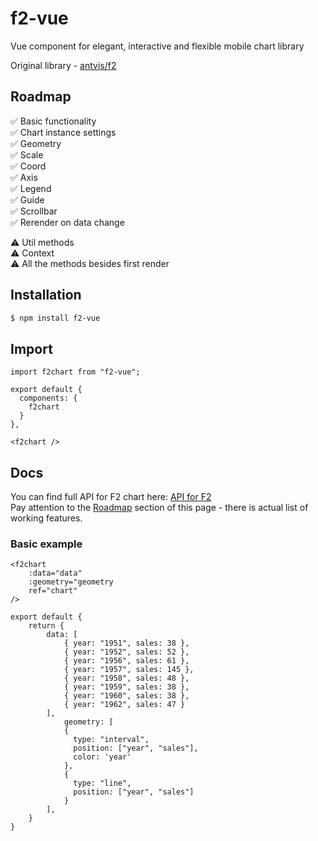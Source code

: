 # f2-vue
Vue component for elegant, interactive and flexible mobile chart library

Original library - [antvis/f2](https://github.com/antvis/f2 "antvis/f2")

## Roadmap

✅ Basic functionality  
✅ Chart instance settings  
✅ Geometry  
✅ Scale  
✅ Coord  
✅ Axis  
✅ Legend  
✅ Guide  
✅ Scrollbar  
✅ Rerender on data change  

⚠️ Util methods  
⚠️ Context  
⚠️ All the methods besides first render

## Installation

```bash
$ npm install f2-vue
```
## Import
```
import f2chart from "f2-vue";
```
```
export default {
  components: {
    f2chart
  }
},
```
```
<f2chart />
```
## Docs
You can find full API for F2 chart here: [API for F2](https://antv.gitbook.io/f2/api/ "API for F2")  
Pay attention to the [Roadmap](#Roadmap "Roadmap") section of this page - there is actual list of working features.
### Basic example
```
<f2chart
	:data="data"
	:geometry="geometry
	ref="chart"
/>
```
```
export default {
	return {
		data: [
			{ year: "1951", sales: 38 },
			{ year: "1952", sales: 52 },
			{ year: "1956", sales: 61 },
			{ year: "1957", sales: 145 },
			{ year: "1958", sales: 48 },
			{ year: "1959", sales: 38 },
			{ year: "1960", sales: 38 },
			{ year: "1962", sales: 47 }
		],
			geometry: [
			{
			  type: "interval",
			  position: ["year", "sales"],
			  color: 'year'
			},
			{
			  type: "line",
			  position: ["year", "sales"]
			}
		],
	}
}
```